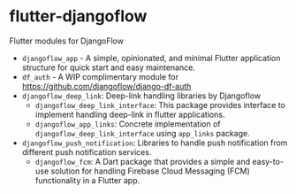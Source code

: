 # flutter-djangoflow

Flutter modules for DjangoFlow

- `djangoflow_app` - A simple, opinionated, and minimal Flutter application structure for quick start and easy maintenance.
- `df_auth` - A WIP complimentary module for https://github.com/djangoflow/django-df-auth
- `djangoflow_deep_link`: Deep-link handling libraries by Djangoflow
  - `djangoflow_deep_link_interface`: This package provides interface to implement handling deep-link in flutter applications.
  - `djangoflow_app_links`: Concrete implementation of `djangoflow_deep_link_interface` using `app_links` package.
- `djangoflow_push_notification`: Libraries to handle push notification from different push notification services.
  - `djangoflow_fcm`: A Dart package that provides a simple and easy-to-use solution for handling Firebase Cloud Messaging (FCM) functionality in a Flutter app.
